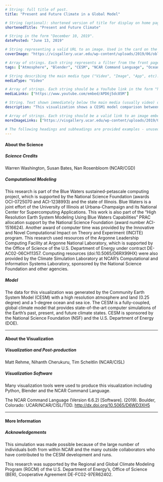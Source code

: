 ```yaml
---
# String: full title of post.
title: "Present and Future Climate in a Global Model"

# String (optional): shortened version of title for display on home page in card.
shortenedTitle: "Present and Future Climate"

# String in the form "December 10, 2019".
datePosted: "June 13, 2019" 

# String representing a valid URL to an image. Used in the card on the main page.
coverImage: "https://visgallery.ucar.edu/wp-content/uploads/2019/06/oblique_rcp85.png"

# Array of strings. Each string represents a filter from the front page.
tags: ["Atmosphere", "Blender", "CESM", "NCAR Command Language", "Oceans", "Precipitation", "Sea Ice", "Sea Surface Temperature", "Water Vapor"]

# String describing the main media type ("Video", "Image", "App", etc). Is displayed in the post heading as a small tag.
mediaType: "Video"

# Array of strings. Each string should be a YouTube link in the form "https://www.youtube.com/embed/..."
mediaLinks: ["https://www.youtube.com/embed/APD6j5dc85M"]

# String. Text shown immediately below the main media (usually video) on a post.
description: "This visualization shows a CESM1 model comparison between a present day (1990) and a future (2090) simulation using a business-as-usual or high emissions scenario, called RCP8.5.  Clouds represent six-hourly time steps of total water vapor for one year. Technically speaking, this is the CESM1 model variable, TMQ, defined as the total precipitable water (vertically integrated) for each column in the atmosphere.  Bright, thick clouds visually identify regions with the highest values of precipitable water. Orange-red colors over the ocean indicate warm sea surface temperatures, while blue-green colors show cooler areas. Daily evolution of polar sea ice from CESM1 is shown for both the Arctic and Antarctic.  The solid black line in each hemisphere for both the future and present day panels indicates a decadal average of the maximum spatial extent of polar ice for the decade 1990-1999, accentuating the potential change in sea ice extent in the future relative to the present day."

# Array of strings. Each string should be a valid link to an image embed.
moreImageLinks: ["https://visgallery.ucar.edu/wp-content/uploads/2019/06/oblique_rcp85.png"]

# The following headings and subheadings are provided examples - unused ones can be deleted.
---
```

#### About the Science

##### Science Credits

Warren Washington, Susan Bates, Nan Rosenbloom (NCAR/CGD)

##### Computational Modeling

This research is part of the Blue Waters sustained-petascale computing project, which is supported by the National Science Foundation (awards OCI-0725070 and ACI-1238993) and the state of Illinois. Blue Waters is a joint effort of the University of Illinois at Urbana-Champaign and its National Center for Supercomputing Applications. This work is also part of the “High Resolution Earth System Modeling Using Blue Waters Capabilities” PRAC allocation support by the National Science Foundation (award number ACI-1516624). Another award of computer time was provided by the Innovative and Novel Computational Impact on Theory and Experiment (INCITE) program.  This research used resources of the Argonne Leadership Computing Facility at Argonne National Laboratory, which is supported by the Office of Science of the U.S. Department of Energy under contract DE-AC02-06CH11357. Computing resources (doi:10.5065/D6RX99HX) were also provided by the Climate Simulation Laboratory at NCAR’s Computational and Information Systems Laboratory, sponsored by the National Science Foundation and other agencies.

##### Model

The data for this visualization was generated by the Community Earth System Model (CESM) with a high resolution atmosphere and land (0.25 degree) and a 1-degree ocean and sea ice.  The CESM is a fully-coupled, global climate model that provides state-of-the-art computer simulations of the Earth’s past, present, and future climate states. CESM is sponsored by the National Science Foundation (NSF) and the U.S. Department of Energy (DOE).

___

#### About the Visualization

##### Visualization and Post-production

Matt Rehme, Nihanth Cherukuru, Tim Scheitlin (NCAR/CISL)

##### Visualization Software

Many visualization tools were used to produce this visualization including Python, Blender and the NCAR Command Language.

The NCAR Command Language (Version 6.6.2) [Software]. (2019). 
Boulder, Colorado: UCAR/NCAR/CISL/TDD. http://dx.doi.org/10.5065/D6WD3XH5

___

#### More Information

##### Acknowledgements

This simulation was made possible because of the large number of individuals both from within NCAR and the many outside collaborators who have contributed to the CESM development and runs.

This research was supported by the Regional and Global Climate Modeling Program (RGCM) of the U.S. Department of Energy’s,  Office of Science (BER), Cooperative Agreement DE-FC02-97ER62402.


